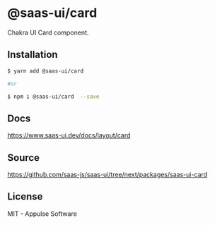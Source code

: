 # @saas-ui/card

Chakra UI Card component.

## Installation

```sh
$ yarn add @saas-ui/card

#or

$ npm i @saas-ui/card  --save
```

## Docs

https://www.saas-ui.dev/docs/layout/card

## Source

https://github.com/saas-js/saas-ui/tree/next/packages/saas-ui-card

## License

MIT - Appulse Software
